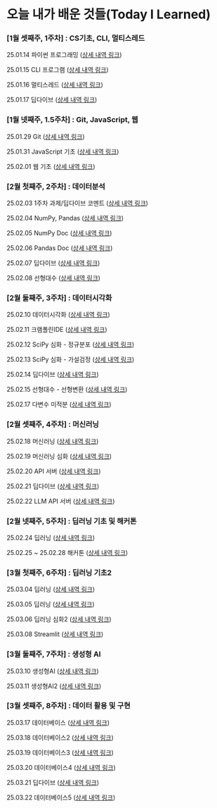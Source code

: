 # 오늘 내가 배운 것들(Today I Learned)

### [1월 셋째주, 1주차] : CS기초, CLI, 멀티스레드

25.01.14 파이썬 프로그래밍 ([상세 내역 링크](https://github.com/stupidyoh/noah-til/blob/main/2025/Jan/2025-01-14.md))

25.01.15 CLI 프로그램 ([상세 내역 링크](https://github.com/stupidyoh/noah-til/blob/main/2025/Jan/2025-01-15.md))

25.01.16 멀티스레드 ([상세 내역 링크](https://github.com/stupidyoh/noah-til/blob/main/2025/Jan/2025-01-16.md))

25.01.17 딥다이브 ([상세 내역 링크](https://github.com/stupidyoh/noah-til/blob/main/2025/Jan/2025-01-17.md))

### [1월 넷째주, 1.5주차] : Git, JavaScript, 웹

25.01.29 Git ([상세 내역 링크](https://github.com/stupidyoh/noah-til/blob/main/2025/Jan/2025-01-29.md))

25.01.31 JavaScript 기초 ([상세 내역 링크](https://github.com/stupidyoh/noah-til/blob/main/2025/Jan/2025-01-31.md))

25.02.01 웹 기초 ([상세 내역 링크](https://github.com/stupidyoh/noah-til/blob/main/2025/Feb/2025-02-01.md))

### [2월 첫째주, 2주차] : 데이터분석

25.02.03 1주차 과제/딥다이브 코멘트 ([상세 내역 링크](https://github.com/stupidyoh/noah-til/blob/main/2025/Feb/2025-02-03.md))

25.02.04 NumPy, Pandas ([상세 내역 링크](https://github.com/stupidyoh/noah-til/blob/main/2025/Feb/2025-02-04.md))

25.02.05 NumPy Doc ([상세 내역 링크](https://github.com/stupidyoh/noah-til/blob/main/2025/Feb/2025-02-05.md))

25.02.06 Pandas Doc ([상세 내역 링크](https://github.com/stupidyoh/noah-til/blob/main/2025/Feb/2025-02-06.md))

25.02.07 딥다이브 ([상세 내역 링크](https://github.com/stupidyoh/noah-til/blob/main/2025/Feb/2025-02-07.md))

25.02.08 선형대수 ([상세 내역 링크](https://github.com/stupidyoh/noah-til/blob/main/2025/Feb/2025-02-08.md))

### [2월 둘째주, 3주차] : 데이터시각화

25.02.10 데이터시각화 ([상세 내역 링크](https://github.com/stupidyoh/noah-til/blob/main/2025/Feb/2025-02-10.md))

25.02.11 크램폴린IDE ([상세 내역 링크](https://github.com/stupidyoh/noah-til/blob/main/2025/Feb/2025-02-11.md))

25.02.12 SciPy 심화 - 정규분포 ([상세 내역 링크](https://github.com/stupidyoh/noah-til/blob/main/2025/Feb/2025-02-12.md))

25.02.13 SciPy 심화 - 가설검정 ([상세 내역 링크](https://github.com/stupidyoh/noah-til/blob/main/2025/Feb/2025-02-13.md))

25.02.14 딥다이브 ([상세 내역 링크](https://github.com/stupidyoh/noah-til/blob/main/2025/Feb/2025-02-14.md))

25.02.15 선형대수 - 선형변환 ([상세 내역 링크](https://github.com/stupidyoh/noah-til/blob/main/2025/Feb/2025-02-15.md))

25.02.17 다변수 미적분 ([상세 내역 링크](https://github.com/stupidyoh/noah-til/blob/main/2025/Feb/2025-02-17.md))

### [2월 셋째주, 4주차] : 머신러닝

25.02.18 머신러닝 ([상세 내역 링크](https://github.com/stupidyoh/noah-til/blob/main/2025/Feb/2025-02-18.md))

25.02.19 머신러닝 심화 ([상세 내역 링크](https://github.com/stupidyoh/noah-til/blob/main/2025/Feb/2025-02-19.md))

25.02.20 API 서버 ([상세 내역 링크](https://github.com/stupidyoh/noah-til/blob/main/2025/Feb/2025-02-20.md))

25.02.21 딥다이브 ([상세 내역 링크](https://github.com/stupidyoh/noah-til/blob/main/2025/Feb/2025-02-21.md))

25.02.22 LLM API 서버 ([상세 내역 링크](https://github.com/stupidyoh/noah-til/blob/main/2025/Feb/2025-02-22.md))

### [2월 넷째주, 5주차] : 딥러닝 기초 및 해커톤

25.02.24 딥러닝 ([상세 내역 링크](https://github.com/stupidyoh/noah-til/blob/main/2025/Feb/2025-02-24.md))

25.02.25 ~ 25.02.28 해커톤 ([상세 내역 링크](https://github.com/stupidyoh/noah-til/blob/main/2025/Feb/2025-02-28.md))

### [3월 첫째주, 6주차] : 딥러닝 기초2

25.03.04 딥러닝 ([상세 내역 링크](https://github.com/stupidyoh/noah-til/blob/main/2025/Mar/2025-03-04.md))

25.03.05 딥러닝 ([상세 내역 링크](https://github.com/stupidyoh/noah-til/blob/main/2025/Mar/2025-03-05.md))

25.03.06 딥러닝 심화2 ([상세 내역 링크](https://github.com/stupidyoh/noah-til/blob/main/2025/Mar/2025-03-06.md))

25.03.08 Streamlit ([상세 내역 링크](https://github.com/stupidyoh/noah-til/blob/main/2025/Mar/2025-03-08.md))

### [3월 둘째주, 7주차] : 생성형 AI

25.03.10 생성형AI ([상세 내역 링크](https://github.com/stupidyoh/noah-til/blob/main/2025/Mar/2025-03-10.md))

25.03.11 생성형AI2 ([상세 내역 링크](https://github.com/stupidyoh/noah-til/blob/main/2025/Mar/2025-03-11.md))

### [3월 셋째주, 8주차] : 데이터 활용 및 구현

25.03.17 데이터베이스 ([상세 내역 링크](https://github.com/stupidyoh/noah-til/blob/main/2025/Mar/2025-03-17.md))

25.03.18 데이터베이스2 ([상세 내역 링크](https://github.com/stupidyoh/noah-til/blob/main/2025/Mar/2025-03-18.md))

25.03.19 데이터베이스3 ([상세 내역 링크](https://github.com/stupidyoh/noah-til/blob/main/2025/Mar/2025-03-19.md))

25.03.20 데이터베이스4 ([상세 내역 링크](https://github.com/stupidyoh/noah-til/blob/main/2025/Mar/2025-03-20.md))

25.03.21 딥다이브 ([상세 내역 링크](https://github.com/stupidyoh/noah-til/blob/main/2025/Mar/2025-03-21.md))

25.03.22 데이터베이스5 ([상세 내역 링크](https://github.com/stupidyoh/noah-til/blob/main/2025/Mar/2025-03-22.md))
